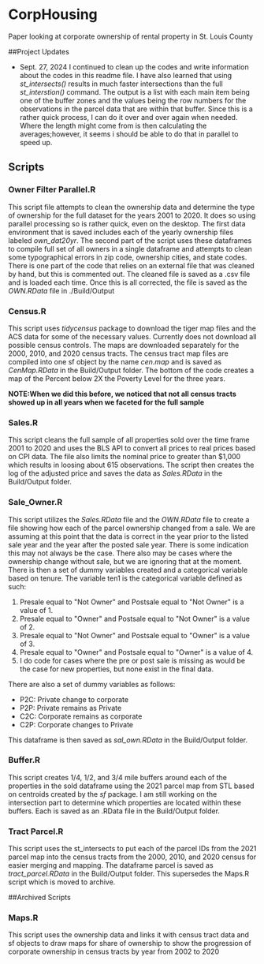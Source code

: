 # CorpHousing
Paper looking at corporate ownership of rental property in St. Louis County

##Project Updates

- Sept. 27, 2024
I continued to clean up the codes and write information about the codes in this readme file. I have also learned that using *st_intersects()* results in much faster intersections than the full *st_interstion()* command. The output is a list with each main item being one of the buffer zones and the values being the row numbers for the observations in the parcel data that are within that buffer. Since this is a rather quick process, I can do it over and over again when needed. Where the length might come from is then calculating the averages;however, it seems i should be able to do that in parallel to speed up.

## Scripts

### Owner Filter Parallel.R
This script file attempts to clean the ownership data and determine the type of ownership for the full dataset for the years 2001 to 2020. It does so using parallel processing so is rather quick, even on the desktop. The first data environment that is saved includes each of the yearly ownership files labeled *own_dat20yr*. The second part of the script uses these dataframes to compile full set of all owners in a single dataframe and attempts to clean some typographical errors in zip code, ownership cities, and state codes. There is one part of the code that relies on an external file that was cleaned by hand, but this is commented out. The cleaned file is saved as a .csv file and is loaded each time. Once this is all corrected, the file is saved as the *OWN.RData* file in ./Build/Output

### Census.R
This script uses *tidycensus* package to download the tiger map files and the ACS data for some of the necessary values. Currently does not download all possible census controls. The maps are downloaded separately for the 2000, 2010, and 2020 census tracts. The census tract map files are compiled into one sf object by the name *cen.map* and is saved as *CenMap.RData* in the Build/Output folder. The bottom of the code creates a map of the Percent below 2X the Poverty Level for the three years.

**NOTE:When we did this before, we noticed that not all census tracts showed up in all years when we faceted for the full sample**

### Sales.R
This script cleans the full sample of all properties sold over the time frame 2001 to 2020 and uses the BLS API to convert all prices to real prices based on CPI data. The file also limits the nominal price to greater than $1,000 which results in loosing about 615 observations. The script then creates the log of the adjusted price and saves the data as *Sales.RData* in the Build/Output folder.

### Sale_Owner.R
This script utilizes the *Sales.RData* file and the *OWN.RData* file to create a file showing how each of the parcel ownership changed from a sale. We are assuming at this point that the data is correct in the year prior to the listed sale year and the year after the posted sale year. There is some indication this may not always be the case. There also may be cases where the ownership change without sale, but we are ignoring that at the moment. There is then a set of dummy variables created and a categorical variable based on tenure. The variable ten1 is the categorical variable defined as such:
1. Presale equal to "Not Owner" and Postsale equal to "Not Owner" is a value of 1.
2. Presale equal to "Owner" and Postsale equal to "Not Owner" is a value of 2.
3. Presale equal to "Not Owner" and Postsale equal to "Owner" is a value of 3.
4. Presale equal to "Owner" and Postsale equal to "Owner" is a value of 4.
5. I do code for cases where the pre or post sale is missing as would be the case for new properties, but none exist in the final data.

There are also a set of dummy variables as follows:
- P2C: Private change to corporate
- P2P: Private remains as Private
- C2C: Corporate remains as corporate
- C2P: Corporate changes to Private

This dataframe is then saved as *sal_own.RData* in the Build/Output folder.

### Buffer.R
This script creates 1/4, 1/2, and 3/4 mile buffers around each of the properties in the sold dataframe using the 2021 parcel map from STL based on centroids created by the *sf* package. I am still working on the intersection part to determine which properties are located within these buffers. Each is saved as an .RData file in the Build/Output folder.

### Tract Parcel.R
This script uses the st_intersects to put each of the parcel IDs from the 2021 parcel map into the census tracts from the 2000, 2010, and 2020 census for easier merging and mapping. The dataframe parcel is saved as *tract_parcel.RData* in the Build/Output folder. This supersedes the Maps.R script which is moved to archive.

##Archived Scripts

### Maps.R
This script uses the ownership data and links it with census tract data and sf objects to draw maps for share of ownership to show the progression of corporate ownership in census tracts by year from 2002 to 2020